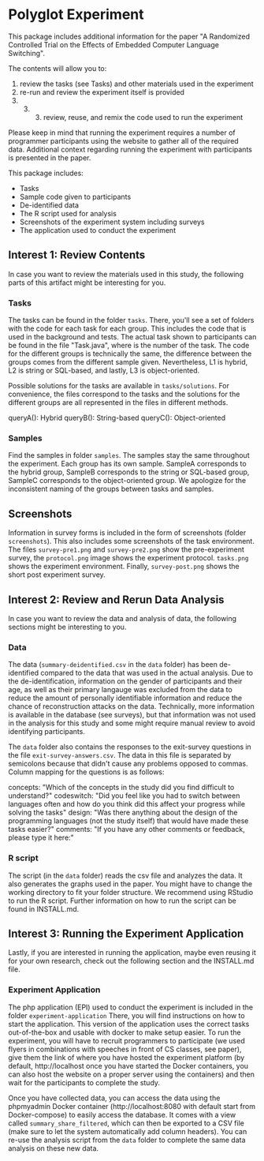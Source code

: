 # Polyglot Experiment

This package includes additional information for the paper "A Randomized Controlled Trial on the Effects of Embedded Computer Language Switching". 

The contents will allow you to:
1. review the tasks (see Tasks) and other materials used in the experiment
2. re-run and review the experiment itself is provided
3. 3. 3. review, reuse, and remix the code used to run the experiment

Please keep in mind that running the experiment requires a number of
programmer participants using the website to gather all of the required data.
Additional context regarding running the experiment with participants is
presented in the paper.

This package includes:
* Tasks
* Sample code given to participants
* De-identified data
* The R script used for analysis
* Screenshots of the experiment system including surveys
* The application used to conduct the experiment

## Interest 1: Review Contents
In case you want to review the materials used in this study, the following
parts of this artifact might be interesting for you.

### Tasks
The tasks can be found in the folder `tasks`. There, you'll see a set of folders with the code for each task for each group. This includes the code that is used in the background and tests. The actual task shown to participants can be found in the file "Task<X>.java", where <X> is the number of the task. The code for the different groups is technically the same, the difference between the groups comes from the different sample given. Nevertheless, L1 is hybrid, L2 is string or SQL-based, and lastly, L3 is object-oriented.

Possible solutions for the tasks are available in `tasks/solutions`. For convenience, the files correspond to the tasks and the solutions for the different groups are all represented in the files in different methods.

queryA(): Hybrid
queryB(): String-based
queryC(): Object-oriented

### Samples
Find the samples in folder `samples`. The samples stay the same throughout the experiment. Each group has its own sample. SampleA corresponds to the hybrid group, SampleB corresponds to the string or SQL-based group, SampleC corresponds to the object-oriented group. We apologize for the inconsistent naming of the groups between tasks and samples.

## Screenshots
Information in survey forms is included in the form of screenshots (folder `screenshots`). This also includes some screenshots of the task environment. The files `survey-pre1.png` and `survey-pre2.png` show the pre-experiment survey, the `protocol.png` image shows the experiment protocol. `tasks.png` shows the experiment environment. Finally, `survey-post.png` shows the short post experiment survey.

## Interest 2: Review and Rerun Data Analysis
In case you want to review the data and analysis of data, the following
sections might be interesting to you.

### Data
The data (`summary-deidentified.csv` in the `data` folder) has been de-identified compared to the data that was used in the actual analysis. Due to the de-identification, information on the gender of participants and their age, as well as their primary langauge was excluded from the data to reduce the amount of personally identifiable information and reduce the chance of reconstruction attacks on the data. Technically, more information is available in the database (see surveys), but that information was not used in the analysis for this study and some might require manual review to avoid identifying participants.

The `data` folder also contains the responses to the exit-survey questions in the file `exit-survey-answers.csv`. The data in this file is separated by semicolons because that didn't cause any problems opposed to commas. Column mapping for the questions is as follows:

concepts: "Which of the concepts in the study did you find difficult to understand?"
codeswitch: "Did you feel like you had to switch between languages often and how do you think did this affect your progress while solving the tasks"
design: "Was there anything about the design of the programming languages (not the study itself) that would have made these tasks easier?"
comments: "If you have any other comments or feedback, please type it here:"

### R script
The script (in the `data` folder) reads the csv file and analyzes the data. It also generates the graphs used in the paper. You might have to change the working directory to fit your folder structure. We recommend using RStudio to run the R script. Further information on how to run the script can be found in INSTALL.md.

## Interest 3: Running the Experiment Application
Lastly, if you are interested in running the application, maybe even reusing it
for your own research, check out the following section and the INSTALL.md file.

### Experiment Application
The php application (EPI) used to conduct the experiment is included in the folder `experiment-application` There, you will find instructions on how to start the application. This version of the application uses the correct tasks out-of-the-box and usable with docker to make setup easier. To run the experiment, you will have to recruit programmers to participate (we used flyers in combinations with speeches in front of CS classes, see paper), give them the link of where you have hosted the experiment platform (by default, http://localhost once you have started the Docker containers, you can also host the website on a proper server using the containers) and then wait for the participants to complete the study. 

Once you have collected data, you can access the data using the phpmyadmin Docker container (http://localhost:8080 with default start from Docker-compose) to easily access the database. It comes with a view called `summary_share_filtered`, which can then be exported to a CSV file (make sure to let the system automatically add column headers). You can re-use the analysis script from the `data` folder to complete the same data analysis on these new data.

